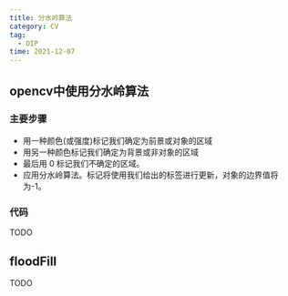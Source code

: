 ```yaml
---
title: 分水岭算法
category: CV
tag:
  - DIP
time: 2021-12-07    
---
```


## opencv中使用分水岭算法
### 主要步骤
- 用一种颜色(或强度)标记我们确定为前景或对象的区域
- 用另一种颜色标记我们确定为背景或非对象的区域
- 最后用 0 标记我们不确定的区域。
- 应用分水岭算法。标记将使用我们给出的标签进行更新，对象的边界值将为-1。

### 代码
TODO

## floodFill
TODO